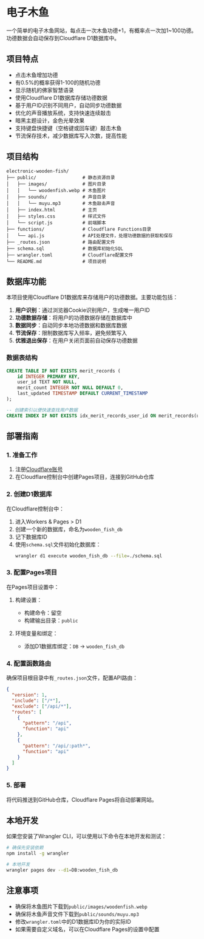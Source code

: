 # 电子木鱼

一个简单的电子木鱼网站，每点击一次木鱼功德+1，有概率点一次加1~100功德。功德数据会自动保存到Cloudflare D1数据库中。

## 项目特点

- 点击木鱼增加功德
- 有0.5%的概率获得1-100的随机功德
- 显示随机的佛家智慧语录
- 使用Cloudflare D1数据库存储功德数据
- 基于用户ID识别不同用户，自动同步功德数据
- 优化的声音播放系统，支持快速连续敲击
- 暗黑主题设计，金色光晕效果
- 支持键盘快捷键（空格键或回车键）敲击木鱼
- 节流保存技术，减少数据库写入次数，提高性能

## 项目结构

```
electronic-wooden-fish/
├── public/                 # 静态资源目录
│   ├── images/             # 图片目录
│   │   └── woodenfish.webp # 木鱼图片
│   ├── sounds/             # 声音目录
│   │   └── muyu.mp3        # 木鱼敲击声音
│   ├── index.html          # 主页
│   ├── styles.css          # 样式文件
│   └── script.js           # 前端脚本
├── functions/              # Cloudflare Functions目录
│   └── api.js              # API处理文件，处理功德数据的获取和保存
├── _routes.json            # 路由配置文件
├── schema.sql              # 数据库初始化SQL
├── wrangler.toml           # Cloudflare配置文件
└── README.md               # 项目说明
```

## 数据库功能

本项目使用Cloudflare D1数据库来存储用户的功德数据。主要功能包括：

1. **用户识别**：通过浏览器Cookie识别用户，生成唯一用户ID
2. **功德数据存储**：将用户的功德数据存储在数据库中
3. **数据同步**：自动同步本地功德数据和数据库数据
4. **节流保存**：限制数据库写入频率，避免频繁写入
5. **优雅退出保存**：在用户关闭页面前自动保存功德数据

### 数据表结构

```sql
CREATE TABLE IF NOT EXISTS merit_records (
    id INTEGER PRIMARY KEY,
    user_id TEXT NOT NULL,
    merit_count INTEGER NOT NULL DEFAULT 0,
    last_updated TIMESTAMP DEFAULT CURRENT_TIMESTAMP
);

-- 创建索引以便快速查找用户数据
CREATE INDEX IF NOT EXISTS idx_merit_records_user_id ON merit_records(user_id);
```

## 部署指南

### 1. 准备工作

1. 注册[Cloudflare账号](https://dash.cloudflare.com/sign-up)
2. 在Cloudflare控制台中创建Pages项目，连接到GitHub仓库

### 2. 创建D1数据库

在Cloudflare控制台中：
1. 进入Workers & Pages > D1
2. 创建一个新的数据库，命名为`wooden_fish_db`
3. 记下数据库ID
4. 使用`schema.sql`文件初始化数据库：
   ```bash
   wrangler d1 execute wooden_fish_db --file=./schema.sql
   ```

### 3. 配置Pages项目

在Pages项目设置中：
1. 构建设置：
   - 构建命令：留空
   - 构建输出目录：`public`

2. 环境变量和绑定：
   - 添加D1数据库绑定：`DB` -> `wooden_fish_db`

### 4. 配置函数路由

确保项目根目录中有`_routes.json`文件，配置API路由：

```json
{
  "version": 1,
  "include": ["/*"],
  "exclude": ["/api/*"],
  "routes": [
    {
      "pattern": "/api",
      "function": "api"
    },
    {
      "pattern": "/api/:path*",
      "function": "api"
    }
  ]
}
```

### 5. 部署

将代码推送到GitHub仓库，Cloudflare Pages将自动部署网站。

## 本地开发

如果您安装了Wrangler CLI，可以使用以下命令在本地开发和测试：

```bash
# 确保先安装依赖
npm install -g wrangler

# 本地开发
wrangler pages dev --d1=DB:wooden_fish_db
```

## 注意事项

- 确保将木鱼图片下载到`public/images/woodenfish.webp`
- 确保将木鱼声音文件下载到`public/sounds/muyu.mp3`
- 修改`wrangler.toml`中的D1数据库ID为你的实际ID
- 如果需要自定义域名，可以在Cloudflare Pages的设置中配置 
